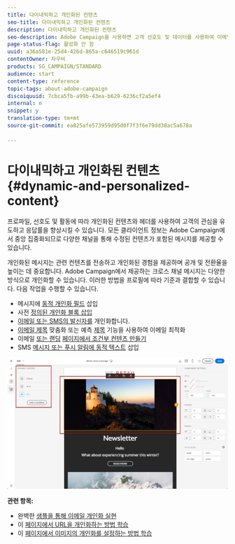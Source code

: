 ```yaml
---
title: 다이내믹하고 개인화된 컨텐츠
seo-title: 다이내믹하고 개인화된 컨텐츠
description: 다이내믹하고 개인화된 컨텐츠
seo-description: Adobe Campaign을 사용하면 고객 선호도 및 데이터를 사용하여 이메일, SMS, 푸시 알림, InApp 메시지 또는 DM을 통해 개인화된 캠페인을 만들 수 있습니다.
page-status-flag: 활성화 안 함
uuid: a36a581e-25d4-426d-865a-c646519c961d
contentOwner: 자우비
products: SG_CAMPAIGN/STANDARD
audience: start
content-type: reference
topic-tags: about-adobe-campaign
discoiquuid: 7cbca5fb-a99b-43ea-b629-6236cf2a5ef4
internal: n
snippet: y
translation-type: tm+mt
source-git-commit: ea825afe573959d95d0f7f3f6e79dd38ac5a678a

---
```



# 다이내믹하고 개인화된 컨텐츠{#dynamic-and-personalized-content}

프로파일, 선호도 및 활동에 따라 개인화된 컨텐츠와 헤더를 사용하여 고객의 관심을 유도하고 응답률을 향상시킬 수 있습니다. 모든 클라이언트 정보는 Adobe Campaign에서 중앙 집중화되므로 다양한 채널을 통해 수정된 컨텐츠가 포함된 메시지를 제공할 수 있습니다.

개인화된 메시지는 관련 컨텐츠를 전송하고 개인화된 경험을 제공하며 공개 및 전환율을 높이는 데 중요합니다. Adobe Campaign에서 제공하는 크로스 채널 메시지는 다양한 방식으로 개인화할 수 있습니다. 이러한 방법을 프로필에 따라 기준과 결합할 수 있습니다. 다음 작업을 수행할 수 있습니다.

* 메시지에 [동적 개인화 필드](../../designing/using/personalization.md#inserting-a-personalization-field) 삽입
* 사전 [정의된 개인화 블록 삽입](../../designing/using/personalization.md#adding-a-content-block)
* [이메일 또는 SMS의 발신자를](../../designing/using/subject-line.md) 개인화합니다.
* [이메일 제목](../../designing/using/subject-line.md) 맞춤화 또는 예측 [제목](../../designing/using/subject-line.md#predictive-subject-line) 기능을 사용하여 이메일 최적화
* 이메일 [또는 랜딩](../../designing/using/personalization.md#defining-dynamic-content-in-an-email) [페이지에서 조건부 컨텐츠 만들기](../../channels/using/defining-dynamic-content-in-a-landing-page.md)
* SMS [메시지 또는 푸시 알림에 동적 텍스트](../../channels/using/defining-dynamic-text.md) 삽입

![](assets/delivery_content_43.png)

**관련 항목:**

* 완벽한 [샘플을 통해 이메일 개인화 실현](../../designing/using/personalization.md#example-email-personalization)
* 이 [페이지에서 URL을 개인화하는 방법 학습](../../designing/using/personalization.md#personalizing-urls)
* 이 [페이지에서 이미지의 개인화를 설정하는 방법 학습](../../designing/using/personalization.md#personalizing-an-image-source)

